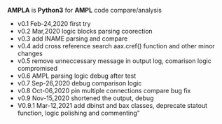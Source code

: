 **AMPLA** is **Python3** for **AMPL** code compare/analysis

  * v0.1 Feb-24,2020 first try
  * v0.2 Mar,2020 logic blocks parsing coorection
  * v0.3 add INAME parsing and compare
  * v0.4 add cross reference search aax.cref() function and other minor changes
  * v0.5 remove unneccessary message in output log, comarison logic compromised
  * v0.6 AMPL parsing logic debug after test
  * v0.7 Sep-26,2020 debug comparison logic
  * v0.8 Oct-06,2020 pin multiple connections compare bug fix
  * v0.9 Nov-15,2020 shortened the output, debug 
  * V0.9.1 Mar-12,2021 add dbinst and bax classes, deprecate statout function, logic polishing and commenting"
